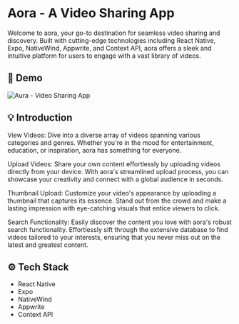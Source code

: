# Aora - A Video Sharing App

Welcome to aora, your go-to destination for seamless video sharing and discovery. Built with cutting-edge technologies including React Native, Expo, NativeWind, Appwrite, and Context API, aora offers a sleek and intuitive platform for users to engage with a vast library of videos.


## 🚀 Demo

![Aura - Video Sharing App](https://github.com/codescientists/aora/assets/66505013/1d9aea26-e1ef-4953-b0e0-508f34c34641)


## 💡 Introduction

View Videos: Dive into a diverse array of videos spanning various categories and genres. Whether you're in the mood for entertainment, education, or inspiration, aora has something for everyone.

Upload Videos: Share your own content effortlessly by uploading videos directly from your device. With aora's streamlined upload process, you can showcase your creativity and connect with a global audience in seconds.

Thumbnail Upload: Customize your video's appearance by uploading a thumbnail that captures its essence. Stand out from the crowd and make a lasting impression with eye-catching visuals that entice viewers to click.

Search Functionality: Easily discover the content you love with aora's robust search functionality. Effortlessly sift through the extensive database to find videos tailored to your interests, ensuring that you never miss out on the latest and greatest content.


## ⚙️ Tech Stack

- React Native
- Expo
- NativeWind
- Appwrite
- Context API
